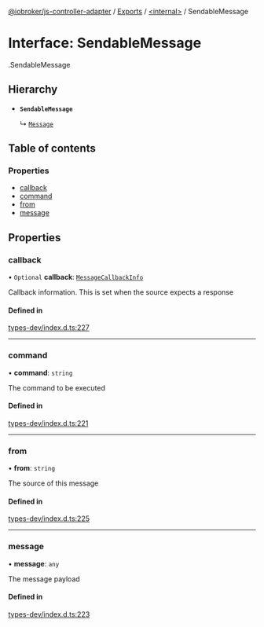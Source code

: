 [@iobroker/js-controller-adapter](../README.md) / [Exports](../modules.md) / [<internal\>](../modules/internal_.md) / SendableMessage

# Interface: SendableMessage

[<internal>](../modules/internal_.md).SendableMessage

## Hierarchy

- **`SendableMessage`**

  ↳ [`Message`](internal_.Message.md)

## Table of contents

### Properties

- [callback](internal_.SendableMessage.md#callback)
- [command](internal_.SendableMessage.md#command)
- [from](internal_.SendableMessage.md#from)
- [message](internal_.SendableMessage.md#message)

## Properties

### callback

• `Optional` **callback**: [`MessageCallbackInfo`](internal_.MessageCallbackInfo.md)

Callback information. This is set when the source expects a response

#### Defined in

[types-dev/index.d.ts:227](https://github.com/ioBroker/ioBroker.js-controller/blob/97da7a9c/packages/types-dev/index.d.ts#L227)

___

### command

• **command**: `string`

The command to be executed

#### Defined in

[types-dev/index.d.ts:221](https://github.com/ioBroker/ioBroker.js-controller/blob/97da7a9c/packages/types-dev/index.d.ts#L221)

___

### from

• **from**: `string`

The source of this message

#### Defined in

[types-dev/index.d.ts:225](https://github.com/ioBroker/ioBroker.js-controller/blob/97da7a9c/packages/types-dev/index.d.ts#L225)

___

### message

• **message**: `any`

The message payload

#### Defined in

[types-dev/index.d.ts:223](https://github.com/ioBroker/ioBroker.js-controller/blob/97da7a9c/packages/types-dev/index.d.ts#L223)
